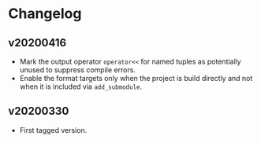 # Changelog

## v20200416

*   Mark the output operator `operator<<` for named tuples as
    potentially unused to suppress compile errors.
*   Enable the format targets only when the project is build directly
    and not when it is included via `add_submodule`.

## v20200330

*   First tagged version.
